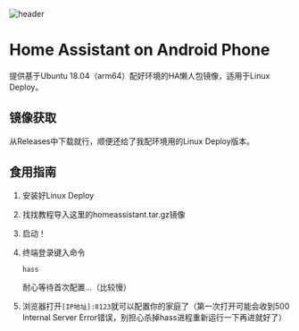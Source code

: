 ![header](https://design.home-assistant.io/images/logo.png)

# Home Assistant on Android Phone

提供基于Ubuntu 18.04（arm64）配好环境的HA懒人包镜像，适用于Linux Deploy。

## 镜像获取

从Releases中下载就行，顺便还给了我配环境用的Linux Deploy版本。

## 食用指南

1. 安装好Linux Deploy

2. 找找教程导入这里的homeassistant.tar.gz镜像

3. 启动！

4. 终端登录键入命令

   ```shell
   hass
   ```

   耐心等待首次配置...（比较慢）

5. 浏览器打开`[IP地址]:8123`就可以配置你的家庭了（第一次打开可能会收到500 Internal Server Error错误，别担心杀掉hass进程重新运行一下再进就好了）



​	
